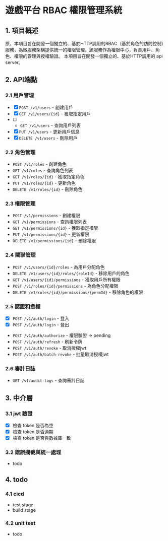 # 遊戲平台 RBAC 權限管理系統

## 1. 項目概述
原，本項目旨在開發一個獨立的、基於HTTP調用的RBAC（基於角色的訪問控制）服務，為微服務架構提供統一的權限管理。該服務作為權限中心，負責用戶、角色、權限的管理與授權驗證。
本項目旨在開發一個獨立的、基於HTTP調用的 api server。

## 2. API端點

### 2.1 用戶管理
- [x] `POST /v1/users` - 創建用戶
- [x] `GET /v1/users/{id}` - 獲取指定用戶
- [ ] - `GET /v1/users` - 查詢用戶列表
- [x] `PUT /v1/users` - 更新用戶信息
- [x] `DELETE /v1/users` - 刪除用戶

### 2.2 角色管理
- `POST /v1/roles` - 創建角色
- `GET /v1/roles` - 查詢角色列表
- `GET /v1/roles/{id}` - 獲取指定角色
- `PUT /v1/roles/{id}` - 更新角色
- `DELETE /v1/roles/{id}` - 刪除角色

### 2.3 權限管理
- `POST /v1/permissions` - 創建權限
- `GET /v1/permissions` - 查詢權限列表
- `GET /v1/permissions/{id}` - 獲取指定權限
- `PUT /v1/permissions/{id}` - 更新權限
- `DELETE /v1/permissions/{id}` - 刪除權限

### 2.4 關聯管理
- `POST /v1/users/{id}/roles` - 為用戶分配角色
- `DELETE /v1/users/{id}/roles/{roleId}` - 移除用戶的角色
- `GET /v1/users/{id}/permissions` - 獲取用戶所有權限
- `POST /v1/roles/{id}/permissions` - 為角色分配權限
- `DELETE /v1/roles/{id}/permissions/{permId}` - 移除角色的權限

### 2.5 認證和授權
- [x] `POST /v1/auth/login` - 登入
- [x] `POST /v1/auth/login` - 登出 
- `POST /v1/auth/authorize` - 權限驗證 -> pending
- `POST /v1/auth/refresh` - 刷新令牌
- `POST /v1/auth/revoke` - 取消授權jwt
- `POST /v1/auth/batch-revoke` - 批量取消授權jwt

### 2.6 審計日誌
- `GET /v1/audit-logs` - 查詢審計日誌

## 3. 中介層
### 3.1 jwt 驗證
- [x] 檢查 token 是否為空
- [x] 檢查 token 是否過期
- [x] 檢查 token 是否與數據庫一致
### 3.2 錯誤攔截與統一處理
- todo

## 4. todo
### 4.1 cicd
- test stage 
- build stage
### 4.2 unit test
- todo